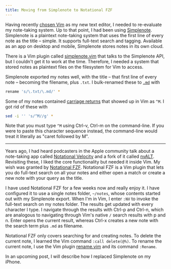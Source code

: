 ```yaml
---
title: Moving from Simplenote to Notational FZF
---
```

Having recently [chosen Vim](choosing-vim) as my new text editor, I needed to re-evaluate my note-taking system. Up to that point, I had been using [Simplenote](https://simplenote.com/). Simplenote is a plaintext note-taking system that uses the first line of every note as the title – simple. It supports full-text search and tagging. Available as an app on desktop and mobile, Simplenote stores notes in its own cloud.

There is a Vim plugin called [simplenote.vim](https://github.com/simplenote-vim/simplenote.vim) that talks to the Simplenote API, but I couldn't get it to work at the time. Therefore, I needed a system that stored notes as plaintext files on the filesystem for Vim to access.

Simplenote exported my notes well, with the title – that first line of every note – becoming the filename, plus `.txt`. I bulk-renamed these to [`.md`](https://en.wikipedia.org/wiki/Markdown) with

```bash
rename 's/\.txt/\.md/' *
```

Some of my notes contained [carriage returns](https://en.wikipedia.org/wiki/Carriage_return) that showed up in Vim as `^M`. I got rid of these with

```bash
sed -i '' 's/^M//g' *
```

Note that you must type `^M` using Ctrl-v, Ctrl-m on the command-line. If you were to paste this character sequence instead, the command-line would treat it literally as "caret followed by M".

---

Years ago, I had heard podcasters in the Apple community talk about a note-taking app called [Notational Velocity](http://notational.net/) and a fork of it called [nvALT](https://brettterpstra.com/projects/nvalt/). Revisiting these, I liked the core functionality but needed it inside Vim. My wish was granted by [Notational FZF](https://github.com/alok/notational-fzf-vim). Notational FZF is a Vim plugin that lets you do full-text search on all your notes and either open a match or create a new note with your query as the title.

I have used Notational FZF for a few weeks now and really enjoy it. I have configured it to use a single notes folder, `~/notes`, whose contents started out with my Simplenote export. When I'm in Vim, I enter `:NV` to invoke the full-text search on my notes folder. The results get updated with every character I type. I navigate through the results with Ctrl-p and Ctrl-n, which are analogous to navigating through Vim's native `/` search results with p and n. Enter opens the current result, whereas Ctrl-x creates a new note with the search term plus `.md` as filename.

Notational FZF only covers searching for and creating notes. To delete the current note, I learned the Vim command `:call delete(@%)`. To rename the current note, I use the Vim plugin [rename.vim](https://github.com/danro/rename.vim) and its command `:Rename`.

In an upcoming post, I will describe how I replaced Simplenote on my iPhone.
